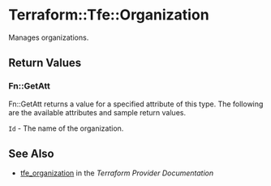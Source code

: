 # Terraform::Tfe::Organization

Manages organizations.

## Return Values

### Fn::GetAtt

Fn::GetAtt returns a value for a specified attribute of this type. The following are the available attributes and sample return values.

`Id` - The name of the organization.

## See Also

* [tfe_organization](https://www.terraform.io/docs/providers/tfe/r/organization.html) in the _Terraform Provider Documentation_